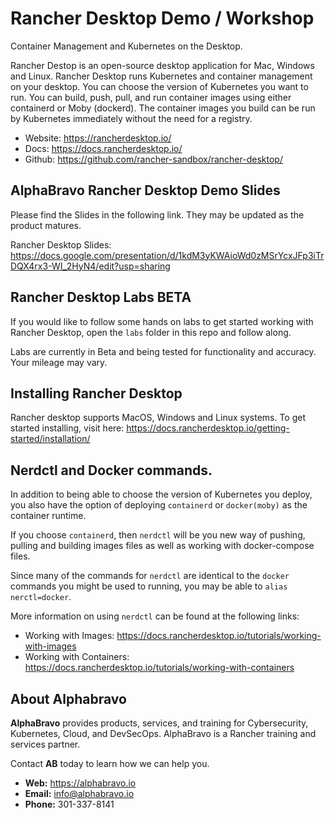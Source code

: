 # Rancher Desktop Demo / Workshop

Container Management and Kubernetes on the Desktop.

Rancher Destop is an open-source desktop application for Mac, Windows and Linux. Rancher Desktop runs Kubernetes and container management on your desktop. You can choose the version of Kubernetes you want to run. You can build, push, pull, and run container images using either containerd or Moby (dockerd). The container images you build can be run by Kubernetes immediately without the need for a registry.

- Website: https://rancherdesktop.io/
- Docs: https://docs.rancherdesktop.io/
- Github: https://github.com/rancher-sandbox/rancher-desktop/

## AlphaBravo Rancher Desktop Demo Slides

Please find the Slides in the following link. They may be updated as the product matures. 

Rancher Desktop Slides: https://docs.google.com/presentation/d/1kdM3yKWAioWd0zMSrYcxJFp3iTrDQX4rx3-WI_2HyN4/edit?usp=sharing

## Rancher Desktop Labs **BETA**

If you would like to follow some hands on labs to get started working with Rancher Desktop, open the `labs` folder in this repo and follow along.

Labs are currently in Beta and being tested for functionality and accuracy. Your mileage may vary.

## Installing Rancher Desktop

Rancher desktop supports MacOS, Windows and Linux systems. To get started installing, visit here: https://docs.rancherdesktop.io/getting-started/installation/

## Nerdctl and Docker commands.

In addition to being able to choose the version of Kubernetes you deploy, you also have the option of deploying `containerd` or `docker(moby)` as the container runtime.

If you choose `containerd`, then `nerdctl` will be you new way of pushing, pulling and building images files as well as working with docker-compose files.

Since many of the commands for `nerdctl` are identical to the `docker` commands you might be used to running, you may be able to `alias nerctl=docker`.

More information on using `nerdctl` can be found at the following links:

- Working with Images: https://docs.rancherdesktop.io/tutorials/working-with-images
- Working with Containers: https://docs.rancherdesktop.io/tutorials/working-with-containers

## About Alphabravo

**AlphaBravo** provides products, services, and training for Cybersecurity, Kubernetes, Cloud, and DevSecOps. AlphaBravo is a Rancher training and services partner.

Contact **AB** today to learn how we can help you.

* **Web:** https://alphabravo.io
* **Email:** info@alphabravo.io
* **Phone:** 301-337-8141